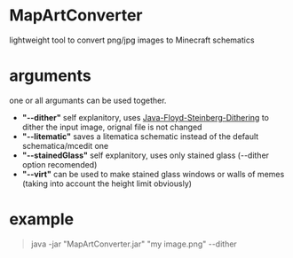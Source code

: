 # MapArtConverter
lightweight tool to convert png/jpg images to Minecraft schematics

# arguments
one or all argumants can be used together.
- **"--dither"** self explanitory, uses [Java-Floyd-Steinberg-Dithering](https://github.com/Regarrzo/Java-Floyd-Steinberg-Dithering) to dither the input image, orignal file is not changed
- **"--litematic"** saves a litematica schematic instead of the default schematica/mcedit one 
- **"--stainedGlass"** self explanitory, uses only stained glass (--dither option recomended)
- **"--virt"** can be used to make stained glass windows or walls of memes (taking into account the height limit obviously)

# example

>java -jar "MapArtConverter.jar" "my image.png" --dither

